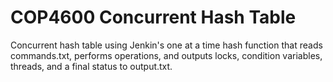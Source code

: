 # COP4600 Concurrent Hash Table

Concurrent hash table using Jenkin's one at a time hash function that reads commands.txt, performs operations, and outputs locks, condition variables, threads, and a final status to output.txt.
